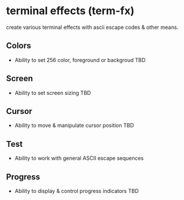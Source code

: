 # terminal effects (term-fx)

create various terminal effects with ascii escape codes & other means. 

## Colors 
 - Ability to set 256 color, foreground or backgroud
TBD

## Screen 
- Ability to set screen sizing
TBD


## Cursor
- Ability to move & manipulate cursor position
TBD

## Test 
- Ability to work with general ASCII escape sequences

## Progress 
- Ability to display & control progress indicators
TBD
